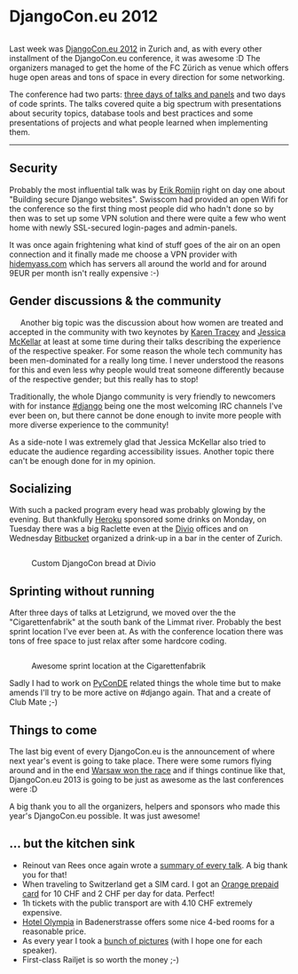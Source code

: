 # DjangoCon.eu 2012

<figure>
<img src="http://photos.h10n.me/Conferences/DjangoCon-EU-2012/i-XR84DxL/0/L/DSC4052-L.jpg" alt="" />
</figure>

Last week was [DjangoCon.eu 2012](http://2012.djangocon.eu/) in Zurich and, as with every other installment of the DjangoCon.eu conference, it was awesome :D The organizers managed to get the home of the FC Zürich as venue which offers huge open areas and tons of space in every direction for some networking.

The conference had two parts: [three days of talks and panels](http://2012.djangocon.eu/schedule/) and two days of code sprints. The talks covered quite a big spectrum with presentations about security topics, database tools and best practices and some presentations of projects and what people learned when implementing them.

-----------------------------

## Security

Probably the most influential talk was by [Erik Romijn](http://www.solidlinks.nl/) right on day one about "Building secure Django websites". Swisscom had provided an open Wifi for the conference so the first thing most people did who hadn't done so by then was to set up some VPN solution and there were quite a few who went home with newly SSL-secured login-pages and admin-panels.

It was once again frightening what kind of stuff goes of the air on an open connection and it finally made me choose a VPN provider with [hidemyass.com][hma] which has servers all around the world and for around 9EUR per month isn't really expensive :-)

## Gender discussions & the community

<img src="http://photos.h10n.me/Conferences/DjangoCon-EU-2012/i-6w4XCDL/0/M/DSC4162-M.jpg" alt="" style="float:left; margin: 0 10px 10px 10px" />Another big topic was the discussion about how women are treated and accepted in the community with two keynotes by [Karen Tracey](http://www.caktusgroup.com/about/#kmtracey) and [Jessica McKellar](http://web.mit.edu/jesstess/) at least at some time during their talks describing the experience of the respective speaker. For some reason the whole tech community has been men-dominated for a really long time. I never understood the reasons for this and even less why people would treat someone differently because of the respective gender; but this really has to stop!

Traditionally, the whole Django community is very friendly to newcomers with for instance [#django][djangoirc] being one the most welcoming IRC channels I've ever been on, but there cannot be done enough to invite more people with more diverse experience to the community!

As a side-note I was extremely glad that Jessica McKellar also tried to educate the audience regarding accessibility issues. Another topic there can't be enough done for in my opinion.

## Socializing

With such a packed program every head was probably glowing by the evening. But thankfully [Heroku][heroku] sponsored some drinks on Monday, on Tuesday there was a big Raclette even at the [Divio][divio] offices and on Wednesday [Bitbucket][bb] organized a drink-up in a bar in the center of Zurich.

<figure>
    <img src="http://photos.h10n.me/Conferences/DjangoCon-EU-2012/i-RFZnHjK/0/XL/DSC4213-XL.jpg" alt="">
    <figcaption><p>Custom DjangoCon bread at Divio</p></figcaption>
</figure>


## Sprinting without running

After three days of talks at Letzigrund, we moved over the the "Cigarettenfabrik" at the south bank of the Limmat river. Probably the best sprint location I've ever been at. As with the conference location there was tons of free space to just relax after some hardcore coding.

<figure>
    <img src="http://photos.h10n.me/Conferences/DjangoCon-EU-2012/i-pK5hsVG/0/XL/DSC4283-XL.jpg" alt="" />
    <figcaption><p>Awesome sprint location at the Cigarettenfabrik</p></figcaption>
</figure>

Sadly I had to work on [PyConDE][pcde] related things the whole time but to make amends I'll try to be more active on #django again. That and a create of Club Mate ;-)

## Things to come

The last big event of every DjangoCon.eu is the announcement of where next year's event is going to take place. There were some rumors flying around and in the end [Warsaw won the race](https://twitter.com/djangocon/status/211149739104804865) and if things continue like that, DjangoCon.eu 2013 is going to be just as awesome as the last conferences were :D 

A big thank you to all the organizers, helpers and sponsors who made this year's DjangoCon.eu possible. It was just awesome!

## ... but the kitchen sink

* Reinout van Rees once again wrote a [summary of every talk](http://reinout.vanrees.org/weblog/tags/djangocon.html). A big thank you for that!
* When traveling to Switzerland get a SIM card. I got an [Orange prepaid card](http://www4.orange.ch/en/mobile/prepay/) for 10 CHF and 2 CHF per day for data. Perfect!
* 1h tickets with the public transport are with 4.10 CHF extremely expensive.
* [Hotel Olympia](http://www.stoller.ch/37401.html) in Badenerstrasse offers some nice 4-bed rooms for a reasonable price.
* As every year I took a [bunch of pictures](http://photos.h10n.me/Conferences/DjangoCon-EU-2012/) (with I hope one for each speaker).
* First-class Railjet is so worth the money ;-)

[hma]: http://hidemyass.com
[djangoirc]: irc://freenode.net/django
[pcde]: http://2012.de.pycon.org
[divio]: http://divio.ch
[heroku]: http://heroku.com
[bb]: http://bitbucket.org